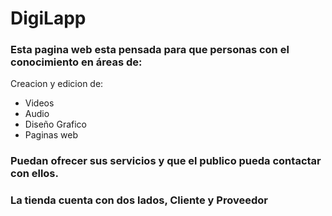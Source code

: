 # DigiLapp


### Esta pagina web esta pensada para que personas con el conocimiento en áreas de:

Creacion y edicion de:
- Videos
- Audio
- Diseño Grafico
- Paginas web

### Puedan ofrecer sus servicios y que el publico pueda contactar con ellos.
### La tienda cuenta con dos lados, Cliente y Proveedor